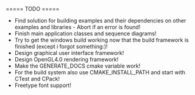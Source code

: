 ===== TODO =====
  * Find solution for building examples and their dependencies on other examples and libraries - Abort if an error is found!
  * Finish main application classes and sequence diagrams!
  * Try to get the windows build working now that the build framework is finished (except i forgot something:)!
  * Design graphical user interface framework!
  * Design OpenGL4.0 rendering framework!
  * Make the GENERATE_DOCS cmake variable work!
  * For the build system also use CMAKE_INSTALL_PATH and start with CTest and CPack!
  * Freetype font support!
